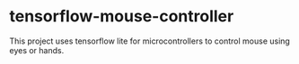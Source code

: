 # tensorflow-mouse-controller
This project uses tensorflow lite for microcontrollers  to control mouse using eyes or hands.

